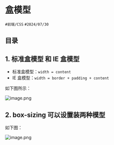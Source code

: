 
# 盒模型


`#前端/CSS`  `#2024/07/30` 


## 目录
<!-- toc -->
 ## 1. 标准盒模型 和 IE 盒模型 

- 标准盒模型：`width = content`
- IE 盒模型：`width = border + padding + content`

如下图所示：

![image.png](https://832-1310531898.cos.ap-beijing.myqcloud.com/yuque/3193f0e277d0e85d83a2451b624006f3.png)

## 2. box-sizing 可以设置装两种模型

如下图：

![image.png](https://832-1310531898.cos.ap-beijing.myqcloud.com/yuque/3514efe3929b598730be168652a3e627.png)

